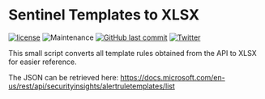 # Sentinel Templates to XLSX

[![license](https://img.shields.io/github/license/olafhartong/sysmon-modular.svg?style=flat-square)](https://github.com/olafhartong/sysmon-modular/blob/master/license.md)
![Maintenance](https://img.shields.io/maintenance/yes/2020.svg?style=flat-square)
[![GitHub last commit](https://img.shields.io/github/last-commit/olafhartong/sysmon-modular.svg?style=flat-square)](https://github.com/olafhartong/sysmon-modular/commit/master)
[![Twitter](https://img.shields.io/twitter/follow/olafhartong.svg?style=social&label=Follow)](https://twitter.com/olafhartong)

This small script converts all template rules obtained from the API to XLSX for easier reference.

The JSON can be retrieved here: https://docs.microsoft.com/en-us/rest/api/securityinsights/alertruletemplates/list

